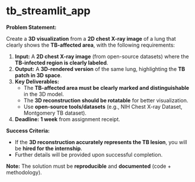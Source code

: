 # tb_streamlit_app

**Problem Statement:**  

Create a **3D visualization** from a **2D chest X-ray image** of a lung that clearly shows the **TB-affected area**, with the following requirements:  

1. **Input:** A **2D chest X-ray image** (from open-source datasets) where the **TB-infected region is clearly labeled**.  
2. **Output:** A **3D-rendered version** of the same lung, highlighting the **TB patch in 3D space**.  
3. **Key Deliverables:**  
   - The **TB-affected area must be clearly marked and distinguishable** in the 3D model.  
   - The **3D reconstruction should be rotatable** for better visualization.  
   - Use **open-source tools/datasets** (e.g., NIH Chest X-ray Dataset, Montgomery TB dataset).  
4. **Deadline:** **1 week** from assignment receipt.  

**Success Criteria:**  
- If the **3D reconstruction accurately represents the TB lesion**, you will be **hired for the internship**.  
- Further details will be provided upon successful completion.  

**Note:** The solution must be **reproducible** and **documented** (code + methodology).
